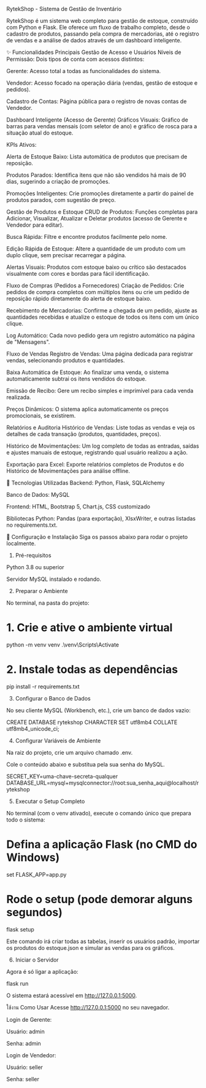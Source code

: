 RytekShop - Sistema de Gestão de Inventário

RytekShop é um sistema web completo para gestão de estoque, construído com Python e Flask. Ele oferece um fluxo de trabalho completo, desde o cadastro de produtos, passando pela compra de mercadorias, até o registro de vendas e a análise de dados através de um dashboard inteligente.

✨ Funcionalidades Principais
Gestão de Acesso e Usuários
Níveis de Permissão: Dois tipos de conta com acessos distintos:

Gerente: Acesso total a todas as funcionalidades do sistema.

Vendedor: Acesso focado na operação diária (vendas, gestão de estoque e pedidos).

Cadastro de Contas: Página pública para o registro de novas contas de Vendedor.

Dashboard Inteligente (Acesso de Gerente)
Gráficos Visuais: Gráfico de barras para vendas mensais (com seletor de ano) e gráfico de rosca para a situação atual do estoque.

KPIs Ativos:

Alerta de Estoque Baixo: Lista automática de produtos que precisam de reposição.

Produtos Parados: Identifica itens que não são vendidos há mais de 90 dias, sugerindo a criação de promoções.

Promoções Inteligentes: Crie promoções diretamente a partir do painel de produtos parados, com sugestão de preço.

Gestão de Produtos e Estoque
CRUD de Produtos: Funções completas para Adicionar, Visualizar, Atualizar e Deletar produtos (acesso de Gerente e Vendedor para editar).

Busca Rápida: Filtre e encontre produtos facilmente pelo nome.

Edição Rápida de Estoque: Altere a quantidade de um produto com um duplo clique, sem precisar recarregar a página.

Alertas Visuais: Produtos com estoque baixo ou crítico são destacados visualmente com cores e bordas para fácil identificação.

Fluxo de Compras (Pedidos a Fornecedores)
Criação de Pedidos: Crie pedidos de compra completos com múltiplos itens ou crie um pedido de reposição rápido diretamente do alerta de estoque baixo.

Recebimento de Mercadorias: Confirme a chegada de um pedido, ajuste as quantidades recebidas e atualize o estoque de todos os itens com um único clique.

Log Automático: Cada novo pedido gera um registro automático na página de "Mensagens".

Fluxo de Vendas
Registro de Vendas: Uma página dedicada para registrar vendas, selecionando produtos e quantidades.

Baixa Automática de Estoque: Ao finalizar uma venda, o sistema automaticamente subtrai os itens vendidos do estoque.

Emissão de Recibo: Gere um recibo simples e imprimível para cada venda realizada.

Preços Dinâmicos: O sistema aplica automaticamente os preços promocionais, se existirem.

Relatórios e Auditoria
Histórico de Vendas: Liste todas as vendas e veja os detalhes de cada transação (produtos, quantidades, preços).

Histórico de Movimentações: Um log completo de todas as entradas, saídas e ajustes manuais de estoque, registrando qual usuário realizou a ação.

Exportação para Excel: Exporte relatórios completos de Produtos e do Histórico de Movimentações para análise offline.

🚀 Tecnologias Utilizadas
Backend: Python, Flask, SQLAlchemy

Banco de Dados: MySQL

Frontend: HTML, Bootstrap 5, Chart.js, CSS customizado

Bibliotecas Python: Pandas (para exportação), XlsxWriter, e outras listadas no requirements.txt.

🔧 Configuração e Instalação
Siga os passos abaixo para rodar o projeto localmente.

1. Pré-requisitos

Python 3.8 ou superior

Servidor MySQL instalado e rodando.

2. Preparar o Ambiente

No terminal, na pasta do projeto:

# 1. Crie e ative o ambiente virtual
python -m venv venv
.\venv\Scripts\Activate

# 2. Instale todas as dependências
pip install -r requirements.txt

3. Configurar o Banco de Dados

No seu cliente MySQL (Workbench, etc.), crie um banco de dados vazio:

CREATE DATABASE rytekshop CHARACTER SET utf8mb4 COLLATE utf8mb4_unicode_ci;

4. Configurar Variáveis de Ambiente

Na raiz do projeto, crie um arquivo chamado .env.

Cole o conteúdo abaixo e substitua pela sua senha do MySQL.

SECRET_KEY=uma-chave-secreta-qualquer
DATABASE_URL=mysql+mysqlconnector://root:sua_senha_aqui@localhost/rytekshop

5. Executar o Setup Completo

No terminal (com o venv ativado), execute o comando único que prepara todo o sistema:

# Defina a aplicação Flask (no CMD do Windows)
set FLASK_APP=app.py

# Rode o setup (pode demorar alguns segundos)
flask setup

Este comando irá criar todas as tabelas, inserir os usuários padrão, importar os produtos do estoque.json e simular as vendas para os gráficos.

6. Iniciar o Servidor

Agora é só ligar a aplicação:

flask run

O sistema estará acessível em http://127.0.0.1:5000.

ใช้งาน Como Usar
Acesse http://127.0.0.1:5000 no seu navegador.

Login de Gerente:

Usuário: admin

Senha: admin

Login de Vendedor:

Usuário: seller

Senha: seller